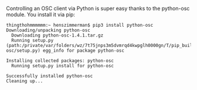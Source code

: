 Controlling an OSC client via Python is super easy thanks to the python-osc module. You install it via pip:

    thingthohmmmmmm:~ henszimmerman$ pip3 install python-osc  
    Downloading/unpacking python-osc  
      Downloading python-osc-1.4.1.tar.gz  
      Running setup.py (path:/private/var/folders/wz/7t75jnps3m5dvmrqd4kwpglh0000gn/T/pip_build_henszimmerman/python-osc/setup.py) egg_info for package python-osc  
       
    Installing collected packages: python-osc  
      Running setup.py install for python-osc  
       
    Successfully installed python-osc  
    Cleaning up...  
    
    
